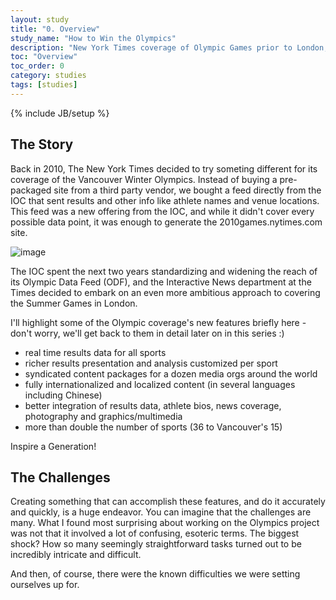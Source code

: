 ```yaml
---
layout: study
title: "0. Overview"
study_name: "How to Win the Olympics"
description: "New York Times coverage of Olympic Games prior to London, plus a roundup of this series' highlights and challenges."
toc: "Overview"
toc_order: 0
category: studies
tags: [studies]
---
```

{% include JB/setup %}

## The Story

Back in 2010, The New York Times decided to try someting different for its coverage of the Vancouver Winter Olympics. Instead of buying a pre-packaged site from a third party vendor, we bought a feed directly from the IOC that sent results and other info like athlete names and venue locations. This feed was a new offering from the IOC, and while it didn't cover every possible data point, it was enough to generate the 2010games.nytimes.com site. 

![image](http://f.cl.ly/items/3s3c1925323H0q1O3i2m/Screen%20Shot%202013-01-27%20at%207.22.06%20PM.png)

The IOC spent the next two years standardizing and widening the reach of its Olympic Data Feed (ODF), and the Interactive News department at the Times decided to embark on an even more ambitious approach to covering the Summer Games in London. 

I'll highlight some of the Olympic coverage's new features briefly here - don't worry, we'll get back to them in detail later on in this series :)

* real time results data for all sports
* richer results presentation and analysis customized per sport
* syndicated content packages for a dozen media orgs around the world
* fully internationalized and localized content (in several languages including Chinese)
* better integration of results data, athlete bios, news coverage, photography and graphics/multimedia
* more than double the number of sports (36 to Vancouver's 15)

Inspire a Generation!

## The Challenges
Creating something that can accomplish these features, and do it accurately and quickly, is a huge endeavor. You can imagine that the challenges are many. What I found most surprising about working on the Olympics project was not that it involved a lot of confusing, esoteric terms. The biggest shock? How so many seemingly straightforward tasks turned out to be incredibly intricate and difficult. 

And then, of course, there were the known difficulties we were setting ourselves up for.


